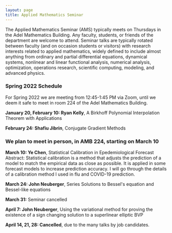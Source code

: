 ```yaml
---
layout: page
title: Applied Mathematics Seminar
---
```


The Applied Mathematics Seminar (AMS) typically meets on Thursdays in the Adel Mathematics Building.  Any faculty, students, or friends of the department are welcome to attend. Seminar talks are typically rotated between faculty (and on occasion students or visitors) with research interests related to applied mathematics, widely defined to include almost anything from ordinary and partial differential equations, dynamical systems, nonlinear and linear functional analysis, numerical analysis, optimization, operations research, scientific computing, modeling, and advanced physics.

### Spring 2022 Schedule

For Spring 2022 we are meeting from 12:45-1:45 PM via Zoom, until we deem it safe to meet in room 224 of the Adel Mathematics Building.

**January 20, February 10: Ryan Kelly**, A Birkhoff Polynomial Interpolation Theorem with Applications

**February 24: Shafiu Jibrin**, Conjugate Gradient Methods

### We plan to meet in person, in AMB 224, starting on March 10 ###

**March 10: Ye Chen**, Statistical Calibration in Epedemiological Forecast
<br>
Abstract: Statistical calibration is a method that adjusts the prediction of a model to match the empirical data as close as possible. It is applied in some forecast models to increase  prediction accuracy. I will go through the details of a calibration method I used in flu and COVID-19 prediction.

**March 24: John Neuberger**, Series Solutions to Bessel's equation and Bessel-like equations

**March 31:** Seminar cancelled

**April 7: John Neuberger**, Using the variational method for proving the existence of a sign changing solution to a superlinear elliptic BVP

**April 14, 21, 28: Cancelled**, due to the many talks by job candidates.
